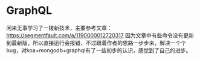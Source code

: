 # GraphQL
闲来无事学习了一拨新技术，主要参考文章： https://segmentfault.com/a/1190000012720317
因为文章中有些命令没有更新到最新版，所以直接运行会报错，不过跟着作者的思路一步步来，解决一个个bug，对koa+mongodb+graphql有了一些初步的认识，感觉到了自己的进步。
